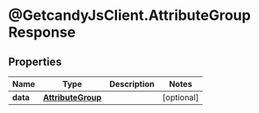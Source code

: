 # @GetcandyJsClient.AttributeGroupResponse

## Properties

Name | Type | Description | Notes
------------ | ------------- | ------------- | -------------
**data** | [**AttributeGroup**](AttributeGroup.md) |  | [optional] 


